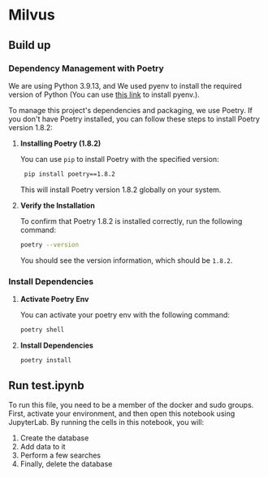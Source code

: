 # Milvus

## Build up

### Dependency Management with Poetry
We are using Python 3.9.13, and We used pyenv to install the required version of Python (You can use [this link](https://github.com/pyenv/pyenv) to install pyenv.).

To manage this project's dependencies and packaging, we use Poetry.
If you don't have Poetry installed, you can follow these steps to install Poetry version 1.8.2:
1. **Installing Poetry (1.8.2)**

   You can use `pip` to install Poetry with the specified version:
   
   ```bash
    pip install poetry==1.8.2
   ```

   This will install Poetry version 1.8.2 globally on your system.

2. **Verify the Installation**

   To confirm that Poetry 1.8.2 is installed correctly, run the following command:

   ```bash
   poetry --version
   ```

   You should see the version information, which should be `1.8.2`.

### Install Dependencies
1. **Activate Poetry Env**
    
    You can activate your poetry env with the following command:
    ```bash
    poetry shell
   ```
2. **Install Dependencies**

    ```bash
    poetry install
   ```

## Run test.ipynb
To run this file, you need to be a member of the docker and sudo groups. 
First, activate your environment, and then open this notebook using JupyterLab. 
By running the cells in this notebook, you will:
1. Create the database
2. Add data to it
3. Perform a few searches
4. Finally, delete the database
